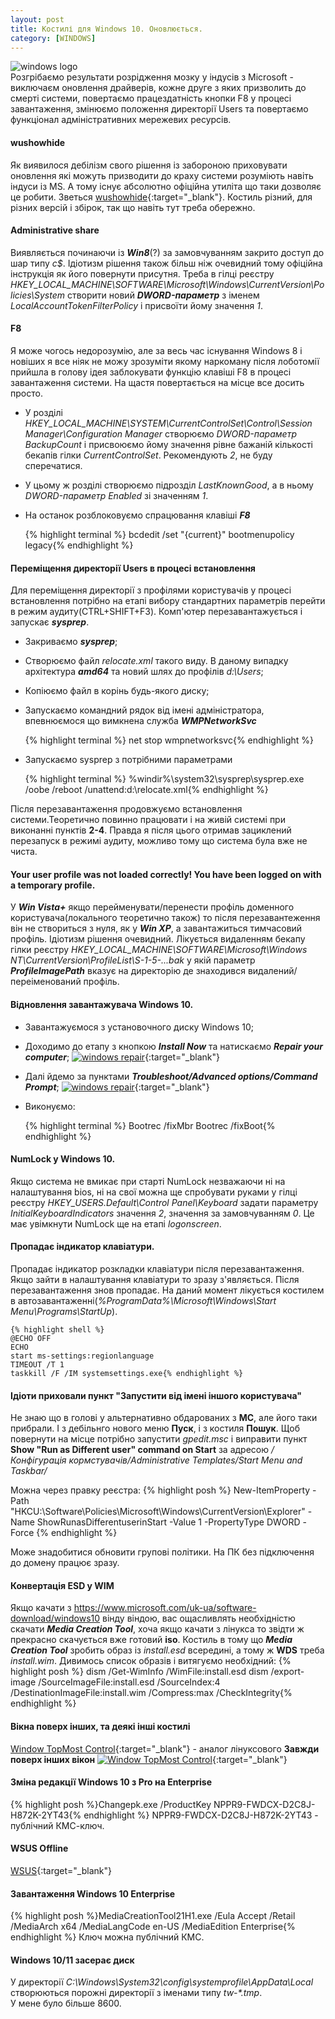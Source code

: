 ```yaml
---
layout: post
title: Костилі для Windows 10. Оновлюється.
category: [WINDOWS]
---
```

![windows logo](/assets/media/windows_10.png?style=head)  
Розгрібаємо результати розрідження мозку у індусів з Microsoft - виключаєм оновлення драйверів, кожне друге з яких призволить до смерті системи, повертаємо працездатність
кнопки F8 у процесі завантаження, змінюємо положення директорії Users та повертаємо функціонал адміністративних мережевих ресурсів.<!--more-->

#### wushowhide
Як виявилося дебілізм свого рішення із забороною приховувати оновлення які можуть призводити до краху системи розуміють навіть індуси із MS. А тому існує абсолютно офіційна утиліта що таки дозволяє це робити. Зветься [wushowhide](https://support.microsoft.com/uk-ua/kb/3073930 "wushowhide"){:target="_blank"}. Костиль різний, для різних версій і збірок, так що навіть тут треба обережно.

#### Administrative share
Виявляється починаючи із ***Win8***(?) за замовчуванням закрито доступ до шар типу *c$*. Ідіотизм рішення також більш ніж очевидний тому офіційна інструкція як його повернути присутня. Треба в гілці реєстру *HKEY_LOCAL_MACHINE\SOFTWARE\Microsoft\Windows\CurrentVersion\Policies\System* створити новий ***DWORD-параметр*** з іменем *LocalAccountTokenFilterPolicy* і присвоїти йому значення *1*.

#### F8
Я може чогось недорозумію, але за весь час існування Windows 8 і новіших я все ніяк не можу зрозуміти якому наркоману після лоботомії прийшла в голову ідея заблокувати функцію клавіші F8 в процесі завантаження системи. На щастя повертається на місце все досить просто.
- У розділі *HKEY_LOCAL_MACHINE\SYSTEM\CurrentControlSet\Control\Session Manager\Configuration Manager* створюємо *DWORD-параметр BackupCount* і присвоюємо йому значення рівне бажаній кількості бекапів гілки *CurrentControlSet*. Рекомендують *2*, не буду сперечатися.
- У цьому ж розділі створюємо підрозділ *LastKnownGood*, а в ньому *DWORD-параметр Enabled* зі значенням *1*.
- На останок розблоковуємо спрацювання клавіші ***F8***  

    {% highlight terminal %}
    bcdedit /set "{current}" bootmenupolicy legacy{% endhighlight %}

#### Переміщення директорії Users в процесі встановлення
Для переміщення директорії з профілями користувачів у процесі встановлення потрібно на етапі вибору стандартних параметрів перейти в режим аудиту(CTRL+SHIFT+F3). Комп'ютер перезавантажується і запускає ***sysprep***.
- Закриваємо ***sysprep***;
- Створюємо файл *relocate.xml* такого виду. В даному випадку архітектура ***amd64*** та новий шлях до профілів *d:\Users*;
- Копіюємо файл в корінь будь-якого диску;
- Запускаємо командний рядок від імені адміністратора, впевнюємося що вимкнена служба ***WMPNetworkSvc***  

    {% highlight terminal %}
    net stop wmpnetworksvc{% endhighlight %}

- Запускаємо sysprep з потрібними параметрами

    {% highlight terminal %}
    %windir%\system32\sysprep\sysprep.exe /oobe /reboot /unattend:d:\relocate.xml{% endhighlight %}

Після перезавантаження продовжуємо встановлення системи.Теоретично повинно працювати і на живій системі при виконанні пунктів **2-4**. Правда я після цього отримав зациклений перезапуск в режимі аудиту, можливо тому що система була вже не чиста.

#### Your user profile was not loaded correctly! You have been logged on with a temporary profile.
У ***Win Vista+*** якщо перейменувати/перенести профіль доменного користувача(локального теоретично також) то після перезавантеження він не створиться з нуля, як у ***Win XP***, а завантажиться тимчасовий профіль. Ідіотизм рішення очевидний. Лікується видаленням бекапу гілки реєстру *HKEY_LOCAL_MACHINE\SOFTWARE\Microsoft\Windows NT\CurrentVersion\ProfileList\S-1-5-...bak* у якій параметр ***ProfileImagePath*** вказує на директорію де знаходився видалений/переіменований профіль.

#### Відновлення завантажувача Windows 10.
- Завантажуємося з установочного диску Windows 10;
- Доходимо до етапу з кнопкою ***Install Now*** та натискаємо ***Repair your computer***;
[![windows repair](/assets/media/repair-10.jpg?style=blog "Repair")](/assets/media/repair-10.jpg "Repair"){:target="_blank"}
- Далі йдемо за пунктами ***Troubleshoot/Advanced options/Command Prompt***;
[![windows repair](/assets/media/repair-10-1.jpg?style=blog "Repair")](/assets/media/repair-10-1.jpg "Repair"){:target="_blank"}
- Виконуємо:

    {% highlight terminal %}
    Bootrec /fixMbr
    Bootrec /fixBoot{% endhighlight %}

#### NumLock у Windows 10.
Якщо система не вмикає при старті NumLock незважаючи ні на налаштування bios, ні на свої можна ще спробувати руками у гілці реєстру *HKEY_USERS\.Default\Control Panel\Keyboard* задати параметру *InitialKeyboardIndicators* значення *2*, значення за замовчуванням *0*. Це має увімкнути NumLock ще на етапі *logonscreen*.

#### Пропадає індикатор клавіатури.
Пропадає індикатор розкладки клавіатури після перезавантаження. Якщо зайти в налаштування клавіатури то зразу з'являється. Після перезавантаження знов пропадає. На даний момент лікується костилем в автозавантаженні(*%ProgramData%\Microsoft\Windows\Start Menu\Programs\StartUp*).

    {% highlight shell %}
    @ECHO OFF
    ECHO
    start ms-settings:regionlanguage
    TIMEOUT /T 1
    taskkill /F /IM systemsettings.exe{% endhighlight %}

#### Ідіоти приховали пункт "Запустити від імені іншого користувача"
Не знаю що в голові у альтернативно обдарованих з **МС**, але його таки прибрали. І з дебільнго нового меню **Пуск**, і з костиля **Пошук**. Щоб повернути на місце потрібно запустити _gpedit.msc_ і виправити пункт **Show "Run as Different user" command on Start** за адресою _/Конфігурація кормстувачів/Administrative Templates/Start Menu and Taskbar/_  

Можна через правку реєстра:
    {% highlight posh %}
New-ItemProperty -Path "HKCU:\Software\Policies\Microsoft\Windows\CurrentVersion\Explorer" -Name ShowRunasDifferentuserinStart -Value 1 -PropertyType DWORD -Force {% endhighlight %}

Може знадобитися обновити групові політики. На ПК без підключення до домену працює зразу.

#### Конвертація ESD у WIM
Якщо качати з https://www.microsoft.com/uk-ua/software-download/windows10 вінду віндою, вас ощасливлять необхідністю скачати ***Media Creation Tool***, хоча якщо качати з лінукса то звідти ж прекрасно скачується вже готовий **iso**. Костиль в тому що ***Media Creation Tool*** зробить образ із _install.esd_ всередині, а тому ж **WDS** треба _install.wim_.
Дивимось список образів і витягуємо необхідний:
    {% highlight posh %}
dism /Get-WimInfo /WimFile:install.esd
dism /export-image /SourceImageFile:install.esd /SourceIndex:4 /DestinationImageFile:install.wim /Compress:max /CheckIntegrity{% endhighlight %}

#### Вікна поверх інших, та деякі інші костилі
[Window TopMost Control](https://www.sordum.org "Window TopMost Control"){:target="_blank"} - аналог лінуксового **Завжди поверх інших вікон**
[![Window TopMost Control](/assets/media/topmost.png?style=blog "Window TopMost Control")](/assets/media/topmost.png "Window TopMost Control"){:target="_blank"}

#### Зміна редакції Windows 10 з Pro на Enterprise
{% highlight posh %}Changepk.exe /ProductKey NPPR9-FWDCX-D2C8J-H872K-2YT43{% endhighlight %}
NPPR9-FWDCX-D2C8J-H872K-2YT43 - публічний КМС-ключ.

#### WSUS Offline
[WSUS](https://download.wsusoffline.net/ "WSUS Offline"){:target="_blank"}

#### Завантаження Windows 10 Enterprise
{% highlight posh %}MediaCreationTool21H1.exe /Eula Accept /Retail /MediaArch x64 /MediaLangCode en-US /MediaEdition Enterprise{% endhighlight %}
Ключ можна публічний КМС.

#### Windows 10/11 засерає диск
У директорії _C:\Windows\System32\config\systemprofile\AppData\Local_ створюються порожні директорії з іменами типу _tw-*.tmp_.  
У мене було більше 8600.
